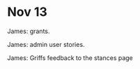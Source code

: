# Nov 13

James: grants. 

James: admin user stories.

James: Griffs feedback to the stances page



